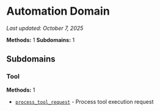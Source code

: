 # Automation Domain

*Last updated: October 7, 2025*

**Methods:** 1
**Subdomains:** 1

## Subdomains

### Tool

**Methods:** 1

- [`process_tool_request`](./process_tool_request.md) - Process tool execution request